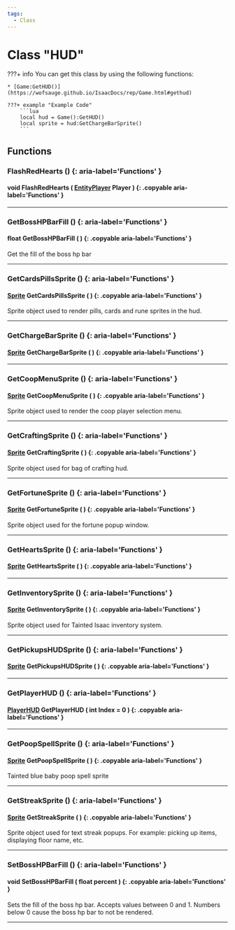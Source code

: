 ```yaml
---
tags:
  - Class
---
```

# Class "HUD"

???+ info
    You can get this class by using the following functions:

    * [Game:GetHUD()](https://wofsauge.github.io/IsaacDocs/rep/Game.html#gethud)
    
    ???+ example "Example Code"
        ```lua
        local hud = Game():GetHUD()
        local sprite = hud:GetChargeBarSprite()
        ```

## Functions

### FlashRedHearts () {: aria-label='Functions' }
#### void FlashRedHearts ( [EntityPlayer](EntityPlayer.md) Player ) {: .copyable aria-label='Functions' }

___
### GetBossHPBarFill () {: aria-label='Functions' }
#### float GetBossHPBarFill ( ) {: .copyable aria-label='Functions' }
Get the fill of the boss hp bar
___
### GetCardsPillsSprite () {: aria-label='Functions' }
#### [Sprite](Sprite.md) GetCardsPillsSprite ( ) {: .copyable aria-label='Functions' }
Sprite object used to render pills, cards and rune sprites in the hud.
___
### GetChargeBarSprite () {: aria-label='Functions' }
#### [Sprite](Sprite.md) GetChargeBarSprite ( ) {: .copyable aria-label='Functions' }

___
### GetCoopMenuSprite () {: aria-label='Functions' }
#### [Sprite](Sprite.md) GetCoopMenuSprite ( ) {: .copyable aria-label='Functions' }
Sprite object used to render the coop player selection menu.
___
### GetCraftingSprite () {: aria-label='Functions' }
#### [Sprite](Sprite.md) GetCraftingSprite ( ) {: .copyable aria-label='Functions' }
Sprite object used for bag of crafting hud.
___
### GetFortuneSprite () {: aria-label='Functions' }
#### [Sprite](Sprite.md) GetFortuneSprite ( ) {: .copyable aria-label='Functions' }
Sprite object used for the fortune popup window.
___
### GetHeartsSprite () {: aria-label='Functions' }
#### [Sprite](Sprite.md) GetHeartsSprite ( ) {: .copyable aria-label='Functions' }

___
### GetInventorySprite () {: aria-label='Functions' }
#### [Sprite](Sprite.md) GetInventorySprite ( ) {: .copyable aria-label='Functions' }
Sprite object used for Tainted Isaac inventory system.
___
### GetPickupsHUDSprite () {: aria-label='Functions' }
#### [Sprite](Sprite.md) GetPickupsHUDSprite ( ) {: .copyable aria-label='Functions' }

___
### GetPlayerHUD () {: aria-label='Functions' }
#### [PlayerHUD](PlayerHUD.md) GetPlayerHUD ( int Index = 0 ) {: .copyable aria-label='Functions' }

___
### GetPoopSpellSprite () {: aria-label='Functions' }
#### [Sprite](Sprite.md) GetPoopSpellSprite ( ) {: .copyable aria-label='Functions' }
Tainted blue baby poop spell sprite
___
### GetStreakSprite () {: aria-label='Functions' }
#### [Sprite](Sprite.md) GetStreakSprite ( ) {: .copyable aria-label='Functions' }
Sprite object used for text streak popups. For example: picking up items, displaying floor name, etc.
___
### SetBossHPBarFill () {: aria-label='Functions' }
#### void SetBossHPBarFill ( float percent ) {: .copyable aria-label='Functions' }
Sets the fill of the boss hp bar. Accepts values between 0 and 1. Numbers below 0 cause the boss hp bar to not be rendered.
___